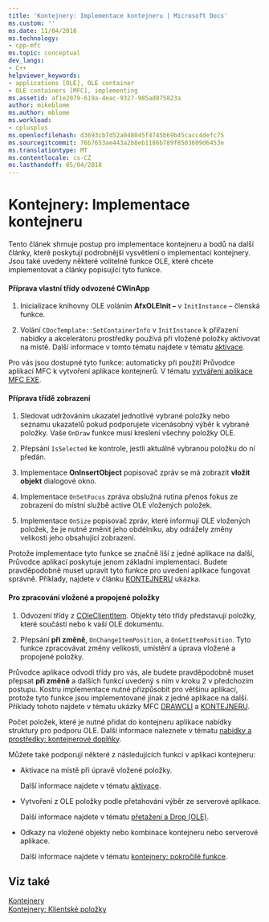 ```yaml
---
title: 'Kontejnery: Implementace kontejneru | Microsoft Docs'
ms.custom: ''
ms.date: 11/04/2016
ms.technology:
- cpp-mfc
ms.topic: conceptual
dev_langs:
- C++
helpviewer_keywords:
- applications [OLE], OLE container
- OLE containers [MFC], implementing
ms.assetid: af1e2079-619a-4eac-9327-985ad875823a
author: mikeblome
ms.author: mblome
ms.workload:
- cplusplus
ms.openlocfilehash: d3693cb7d52a048045f4745b69b45cacc4defc75
ms.sourcegitcommit: 76b7653ae443a2b8eb1186b789f8503609d6453e
ms.translationtype: MT
ms.contentlocale: cs-CZ
ms.lasthandoff: 05/04/2018
---
```

# <a name="containers-implementing-a-container"></a>Kontejnery: Implementace kontejneru
Tento článek shrnuje postup pro implementace kontejneru a bodů na další články, které poskytují podrobnější vysvětlení o implementaci kontejnery. Jsou také uvedeny některé volitelné funkce OLE, které chcete implementovat a články popisující tyto funkce.  
  
#### <a name="to-prepare-your-cwinapp-derived-class"></a>Příprava vlastní třídy odvozené CWinApp  
  
1.  Inicializace knihovny OLE voláním **AfxOLEInit –** v `InitInstance` – členská funkce.  
  
2.  Volání `CDocTemplate::SetContainerInfo` v `InitInstance` k přiřazení nabídky a akcelerátoru prostředky používá při vložené položky aktivovat na místě. Další informace v tomto tématu najdete v tématu [aktivace](../mfc/activation-cpp.md).  
  
 Pro vás jsou dostupné tyto funkce: automaticky při použití Průvodce aplikací MFC k vytvoření aplikace kontejnerů. V tématu [vytváření aplikace MFC EXE](../mfc/reference/mfc-application-wizard.md).  
  
#### <a name="to-prepare-your-view-class"></a>Příprava třídě zobrazení  
  
1.  Sledovat udržováním ukazatel jednotlivé vybrané položky nebo seznamu ukazatelů pokud podporujete vícenásobný výběr k vybrané položky. Vaše `OnDraw` funkce musí kreslení všechny položky OLE.  
  
2.  Přepsání `IsSelected` ke kontrole, jestli aktuálně vybranou položku do ní předán.  
  
3.  Implementace **OnInsertObject** popisovač zpráv se má zobrazit **vložit objekt** dialogové okno.  
  
4.  Implementace `OnSetFocus` zpráva obslužná rutina přenos fokus ze zobrazení do místní službě active OLE vložených položek.  
  
5.  Implementace `OnSize` popisovač zpráv, které informují OLE vložených položek, že je nutné změnit jeho obdélníku, aby odrážely změny velikosti jeho obsahující zobrazení.  
  
 Protože implementace tyto funkce se značně liší z jedné aplikace na další, Průvodce aplikací poskytuje jenom základní implementaci. Budete pravděpodobně muset upravit tyto funkce pro uvedení aplikace fungovat správně. Příklady, najdete v článku [KONTEJNERU](../visual-cpp-samples.md) ukázka.  
  
#### <a name="to-handle-embedded-and-linked-items"></a>Pro zpracování vložené a propojené položky  
  
1.  Odvození třídy z [COleClientItem](../mfc/reference/coleclientitem-class.md). Objekty této třídy představují položky, které součástí nebo k vaší OLE dokumentu.  
  
2.  Přepsání **při změně**, `OnChangeItemPosition`, a `OnGetItemPosition`. Tyto funkce zpracovávat změny velikosti, umístění a úprava vložené a propojené položky.  
  
 Průvodce aplikace odvodí třídy pro vás, ale budete pravděpodobně muset přepsat **při změně** a dalších funkcí uvedený s ním v kroku 2 v předchozím postupu. Kostru implementace nutné přizpůsobit pro většinu aplikací, protože tyto funkce jsou implementované jinak z jedné aplikace na další. Příklady tohoto najdete v tématu ukázky MFC [DRAWCLI](../visual-cpp-samples.md) a [KONTEJNERU](../visual-cpp-samples.md).  
  
 Počet položek, které je nutné přidat do kontejneru aplikace nabídky struktury pro podporu OLE. Další informace naleznete v tématu [nabídky a prostředky: kontejnerové doplňky](../mfc/menus-and-resources-container-additions.md).  
  
 Můžete také podporují některé z následujících funkcí v aplikaci kontejneru:  
  
-   Aktivace na místě při úpravě vložené položky.  
  
     Další informace najdete v tématu [aktivace](../mfc/activation-cpp.md).  
  
-   Vytvoření z OLE položky podle přetahování výběr ze serverové aplikace.  
  
     Další informace najdete v tématu [přetažení a Drop (OLE)](../mfc/drag-and-drop-ole.md).  
  
-   Odkazy na vložené objekty nebo kombinace kontejneru nebo serverové aplikace.  
  
     Další informace najdete v tématu [kontejnery: pokročilé funkce](../mfc/containers-advanced-features.md).  
  
## <a name="see-also"></a>Viz také  
 [Kontejnery](../mfc/containers.md)   
 [Kontejnery: Klientské položky](../mfc/containers-client-items.md)

